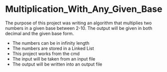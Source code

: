 # Multiplication_With_Any_Given_Base
The purpose of this project was writing an algorithm that multiplies two numbers in a given base between 2-10. The output will be given in both decimal and the given base form.
- The numbers can be in infinity length
- The numbers are stored in a Linked List
- This project works from the cmd
- The input will be taken from an input file
- The output will be written into an output file
